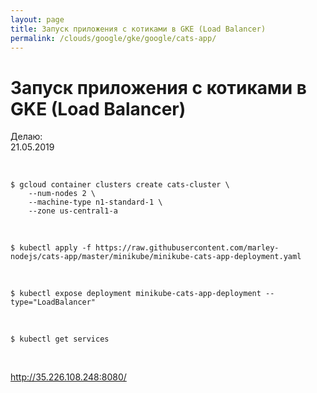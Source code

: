 ```yaml
---
layout: page
title: Запуск приложения с котиками в GKE (Load Balancer)
permalink: /clouds/google/gke/google/cats-app/
---
```


# Запуск приложения с котиками в GKE (Load Balancer)

Делаю:  
21.05.2019

<br/>

    $ gcloud container clusters create cats-cluster \
        --num-nodes 2 \
        --machine-type n1-standard-1 \
        --zone us-central1-a

<br/>

    $ kubectl apply -f https://raw.githubusercontent.com/marley-nodejs/cats-app/master/minikube/minikube-cats-app-deployment.yaml


<br/>

    $ kubectl expose deployment minikube-cats-app-deployment --type="LoadBalancer"

<br/>

    $ kubectl get services

<br/>

http://35.226.108.248:8080/